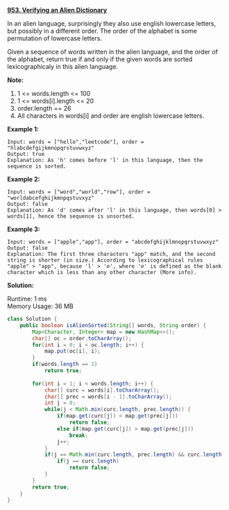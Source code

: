 **[953. Verifying an Alien Dictionary](https://leetcode.com/problems/verifying-an-alien-dictionary/)**

In an alien language, surprisingly they also use english lowercase letters, but possibly in a different order. The order of the alphabet is some permutation of lowercase letters.

Given a sequence of words written in the alien language, and the order of the alphabet, return true if and only if the given words are sorted lexicographicaly in this alien language.

**Note:**

1. 1 <= words.length <= 100
2. 1 <= words[i].length <= 20
3. order.length == 26
4. All characters in words[i] and order are english lowercase letters.

**Example 1:**

```
Input: words = ["hello","leetcode"], order = "hlabcdefgijkmnopqrstuvwxyz"
Output: true
Explanation: As 'h' comes before 'l' in this language, then the sequence is sorted.
```

**Example 2:**

```
Input: words = ["word","world","row"], order = "worldabcefghijkmnpqstuvxyz"
Output: false
Explanation: As 'd' comes after 'l' in this language, then words[0] > words[1], hence the sequence is unsorted.
```

**Example 3:**

```
Input: words = ["apple","app"], order = "abcdefghijklmnopqrstuvwxyz"
Output: false
Explanation: The first three characters "app" match, and the second string is shorter (in size.) According to lexicographical rules "apple" > "app", because 'l' > '∅', where '∅' is defined as the blank character which is less than any other character (More info).
```

**Solution:**

Runtime: 1 ms<br/>
Memory Usage: 36 MB

```java
class Solution {
    public boolean isAlienSorted(String[] words, String order) {
        Map<Character, Integer> map = new HashMap<>();
        char[] oc = order.toCharArray();
        for(int i = 0; i < oc.length; i++) {
            map.put(oc[i], i);
        }
        if(words.length == 1)
            return true;
        
        for(int i = 1; i < words.length; i++) {
            char[] curc = words[i].toCharArray();
            char[] prec = words[i - 1].toCharArray();
            int j = 0;
            while(j < Math.min(curc.length, prec.length)) {                
                if(map.get(curc[j]) < map.get(prec[j]))
                    return false;
                else if(map.get(curc[j]) > map.get(prec[j]))
                    break;
                j++;
            }
            if(j == Math.min(curc.length, prec.length) && curc.length != prec.length) {
                if(j == curc.length)
                    return false;
            }            
        }
        return true;
    }
}
```